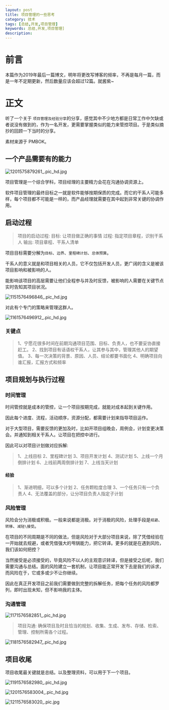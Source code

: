 ```yaml
---
layout: post
title: 项目管理的一些思考
category: 技术
tags: [总结,开发,项目管理]
keywords: 总结,开发,项目管理]
description: 
---
```


# 前言

本篇作为2019年最后一篇博文，明年将更改写博客的频率，不再是每月一篇，而是一年不定期更新，然后数量应该会超过12篇。就酱紫~

# 正文

听了一个关于 `项目管理及经验分享`的分享，感觉其中不少地方都是日常工作中欠缺或者说没有做到的，作为一名开发，更需要掌握类似的能力来管控项目。于是类似摘抄的回顾一下当时的分享。

素材来源于 PMBOK。

## 一个产品需要有的能力

![1201575879261_.pic_hd.jpg](http://img.haoqiao.me/blog1201575879261_.pic_hd.jpg)

项目管理是一个综合学科，项目经理的主要精力会花在沟通协调资源上。

软件项目管理的最终目标之一就是软件能够按期保质的完成。而它的干系人可能多样，每个项目都不可能是一样的，而产品经理就需要在其中起到非常关键的协调作用。

## 启动过程

> 项目的启动过程:
> 目标: 让项目做正确的事情
> 过程: 指定项目章程，识别干系人
> 输出: 项目章程、干系人清单


项目目标需要分解为`目标`、`边界`、`里程碑计划`、`总体预算`。

干系人的意义就是和项目相关的人员，它不仅包括开发人员，更广阔的含义是被该项目影响和被影响的人。

能影响该项目的高层需要让他们全程参与并及时反馈，被影响的人需要在关键节点实时告知其项目状况。

![1151576496846_.pic_hd.jpg](http://img.haoqiao.me/blog1151576496846_.pic_hd.jpg)

对此有个专门的策略来管理这群人。

![1161576496912_.pic_hd.jpg](http://img.haoqiao.me/blog1161576496912_.pic_hd.jpg)

### 关键点

> 1、宁愿花很多时间在前期沟通项目范围、目标、负责人，也不要妥协直接赶工。
> 2、找到项目有话语权干系人，让其参与其中，管理其他人的期望值。
> 3、每一次决策的背景、原因、人员、结论都要书面化
> 4、明确项目向谁汇报，汇报方式和频率

## 项目规划与执行过程

### 时间管理

时间管控就是成本的管控，让一个项目按期完成，就能对成本起到关键作用。

因此每个进度、流程，活动顺序，资源分配，都需要计划来指导项目运作。

对于大型项目，需要反馈的更加及时，比如开项目组晚会，周例会，计划变更决策会。并通知到相关干系人。让项目在把控中进行。

因此可以对项目计划做对应拆解:

>1、上线目标
>2、里程碑计划
>3、项目开发计划
>4、测试计划
>5、上线一个月倒排计划
>6、上线前两周倒排计划
>7、上线当天计划

#### 经验

>1、渐进明细，可以多个计划
>2、任务颗粒度合理
>3、一个任务只有一个负责人
>4、无法覆盖的部分，让分项目负责人指定子计划

### 风险管理

风险会分为消极或积极。一般来说都是消极。对于消极的风险，处理手段是`规避`、`转移`、`减轻\接受`。

在项目的不同周期是不同的做法，但是风险对于大部分项目来说，除了凭借经验在一开始就去规避，或者凭借强大的甩锅能力，把它转译。更多的就是在遇到风险，我们该如何把控？

当然接受是必须接受的，毕竟风险不以人的主观意识转译，但是接受之后呢，我们需要沟通与总结。面的风险建立一套机制，让项目能正常开发下去是我们的诉求，而风险在于，它或多或少不让你继续。

因此在真正开发项目之前我们需要做到完整的拆解任务，把每个任务的风险都罗列，即时出现未知，但不影响我的主体。

### 沟通管理

![1171576582851_.pic_hd.jpg](http://img.haoqiao.me/blog1171576582851_.pic_hd.jpg)

> 项目沟通: 确保项目及时且恰当的规划、收集、生成、发布、存储、检索、管理、控制所需各个过程。

![1181576582947_.pic_hd.jpg](http://img.haoqiao.me/blog1181576582947_.pic_hd.jpg)


## 项目收尾

项目收尾最关键就是总结。以及整理资料，可以用于下一个项目。

![1191576582980_.pic_hd.jpg](http://img.haoqiao.me/blog1191576582980_.pic_hd.jpg)

![1201576583004_.pic_hd.jpg](http://img.haoqiao.me/blog1201576583004_.pic_hd.jpg)

![1211576583020_.pic.jpg](http://img.haoqiao.me/blog1211576583020_.pic.jpg)

